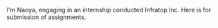 I'm Naoya, engaging in an internship conducted  Infratop Inc. Here is for submission of assignments.
